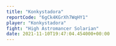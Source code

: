 ```yaml
---
title: "Konkystadora"
reportCode: "6gCk4KGrXh7WqHY1"
player: "Konkystadora"
fight: "High Astromancer Solarian"
date: 2021-11-10T19:47:04.454000+00:00
---
```

